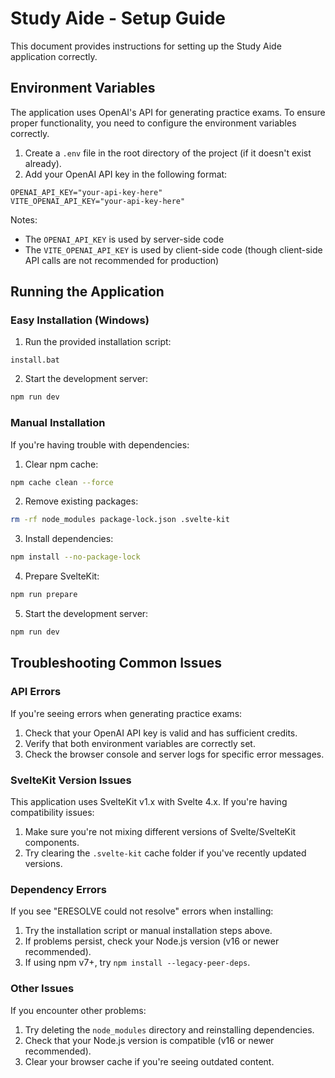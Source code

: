 # Study Aide - Setup Guide

This document provides instructions for setting up the Study Aide application correctly.

## Environment Variables

The application uses OpenAI's API for generating practice exams. To ensure proper functionality, you need to configure the environment variables correctly.

1. Create a `.env` file in the root directory of the project (if it doesn't exist already).
2. Add your OpenAI API key in the following format:

```
OPENAI_API_KEY="your-api-key-here"
VITE_OPENAI_API_KEY="your-api-key-here"
```

Notes:
- The `OPENAI_API_KEY` is used by server-side code
- The `VITE_OPENAI_API_KEY` is used by client-side code (though client-side API calls are not recommended for production)

## Running the Application

### Easy Installation (Windows)

1. Run the provided installation script:
```
install.bat
```

2. Start the development server:
```bash
npm run dev
```

### Manual Installation

If you're having trouble with dependencies:

1. Clear npm cache:
```bash
npm cache clean --force
```

2. Remove existing packages:
```bash
rm -rf node_modules package-lock.json .svelte-kit
```

3. Install dependencies:
```bash
npm install --no-package-lock
```

4. Prepare SvelteKit:
```bash
npm run prepare
```

5. Start the development server:
```bash
npm run dev
```

## Troubleshooting Common Issues

### API Errors

If you're seeing errors when generating practice exams:

1. Check that your OpenAI API key is valid and has sufficient credits.
2. Verify that both environment variables are correctly set.
3. Check the browser console and server logs for specific error messages.

### SvelteKit Version Issues

This application uses SvelteKit v1.x with Svelte 4.x. If you're having compatibility issues:

1. Make sure you're not mixing different versions of Svelte/SvelteKit components.
2. Try clearing the `.svelte-kit` cache folder if you've recently updated versions.

### Dependency Errors

If you see "ERESOLVE could not resolve" errors when installing:

1. Try the installation script or manual installation steps above.
2. If problems persist, check your Node.js version (v16 or newer recommended).
3. If using npm v7+, try `npm install --legacy-peer-deps`.

### Other Issues

If you encounter other problems:

1. Try deleting the `node_modules` directory and reinstalling dependencies.
2. Check that your Node.js version is compatible (v16 or newer recommended).
3. Clear your browser cache if you're seeing outdated content.